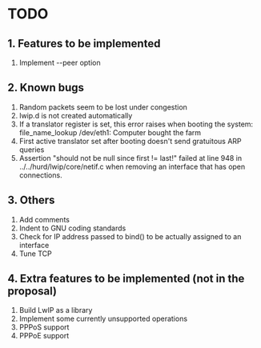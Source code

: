 # TODO

## 1. Features to be implemented

1. Implement --peer option

## 2. Known bugs

1. Random packets seem to be lost under congestion
2. lwip.d is not created automatically
3. If a translator register is set, this error raises when booting the system:
    file_name_lookup /dev/eth1: Computer bought the farm
4. First active translator set after booting doesn't send gratuitous ARP queries
5. Assertion "should not be null since first != last!" failed at line 948
    in ../../hurd/lwip/core/netif.c when removing an interface that has open
    connections.

## 3. Others

1. Add comments
2. Indent to GNU coding standards
3. Check for IP address passed to bind() to be actually assigned to an interface
4. Tune TCP

## 4. Extra features to be implemented (not in the proposal)

1. Build LwIP as a library
2. Implement some currently unsupported operations
3. PPPoS support
4. PPPoE support

